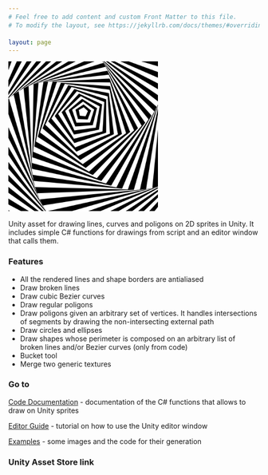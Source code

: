 ```yaml
---
# Feel free to add content and custom Front Matter to this file.
# To modify the layout, see https://jekyllrb.com/docs/themes/#overriding-theme-defaults

layout: page
---
```


<img src="https://github.com/amazzoli/GeomDraw/blob/main/SaveImages/OpticalPentagon.png" width="300">

Unity asset for drawing lines, curves and poligons on 2D sprites in Unity. 
It includes simple C# functions for drawings from script and an editor window that calls them.

### Features
- All the rendered lines and shape borders are antialiased
- Draw broken lines
- Draw cubic Bezier curves
- Draw regular poligons
- Draw poligons given an arbitrary set of vertices. It handles intersections of segments by drawing the non-intersecting external path 
- Draw circles and ellipses
- Draw shapes whose perimeter is composed on an arbitrary list of broken lines and/or Bezier curves (only from code)
- Bucket tool
- Merge two generic textures

### Go to

[Code Documentation](https://amazzoli.github.io/GeomDraw/codedocs/) - documentation of the C# functions that allows to draw on Unity sprites

[Editor Guide](https://amazzoli.github.io/GeomDraw/editor/) - tutorial on how to use the Unity editor window

[Examples](https://amazzoli.github.io/GeomDraw/examples/) - some images and the code for their generation

### Unity Asset Store link


